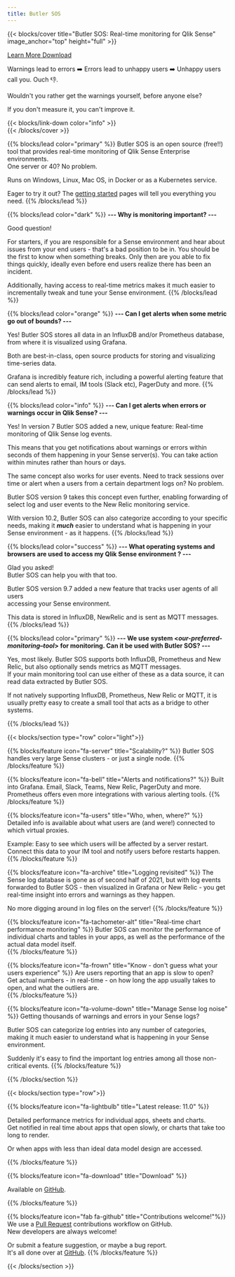 ```yaml
---
title: Butler SOS
---
```


{{< blocks/cover title="Butler SOS: Real-time monitoring for Qlik Sense" image_anchor="top" height="full" >}}

<div class="mx-auto">
 <a class="btn btn-lg btn-primary mr-3 mb-4" href="/docs/">
  Learn More <i class="fas fa-arrow-alt-circle-right ml-2"></i>
 </a>
 <a class="btn btn-lg btn-secondary mr-3 mb-4" href="https://github.com/ptarmiganlabs/butler-sos/releases/latest" target="_blank">
  Download <i class="fab fa-github ml-2 "></i>
 </a>
 <p class="lead mt-5">Warnings lead to errors ➡️ Errors lead to unhappy users ➡️ Unhappy users call you. Ouch 👎.</p>
 <p class="lead mt-2">Wouldn't you rather get the warnings yourself, before anyone else?</p>

 <p class="lead mt-5"></p>
 <p class="-bg-primary p-2 display-4">If you don't measure it, you can't improve it. </p>
 
 <div class="mx-auto mt-5">
  {{< blocks/link-down color="info" >}}
 </div>
</div>
{{< /blocks/cover >}}

{{% blocks/lead color="primary" %}}
Butler SOS is an open source (free!!) tool that provides real-time monitoring of Qlik Sense Enterprise environments.<br>
One server or 40? No problem.

Runs on Windows, Linux, Mac OS, in Docker or as a Kubernetes service.

Eager to try it out? The [getting started](docs/getting_started/) pages will tell you everything you need.
{{% /blocks/lead %}}

{{% blocks/lead color="dark" %}}
**--- Why is monitoring important? ---**

Good question!

For starters, if you are responsible for a Sense environment and hear about issues from your end users - that's a bad position to be in.
You should be the first to know when something breaks. Only then are you able to fix things quickly, ideally even before end users realize there has been an incident.

Additionally, having access to real-time metrics makes it much easier to incrementally tweak and tune your Sense environment.
{{% /blocks/lead %}}

{{% blocks/lead color="orange" %}}
**--- Can I get alerts when some metric go out of bounds? ---**

Yes! Butler SOS stores all data in an InfluxDB and/or Prometheus database, from where it is visualized using Grafana.

Both are best-in-class, open source products for storing and visualizing time-series data.

Grafana is incredibly feature rich, including a powerful alerting feature that can send alerts to email, IM tools (Slack etc), PagerDuty and more.
{{% /blocks/lead %}}

{{% blocks/lead color="info" %}}
**--- Can I get alerts when errors or warnings occur in Qlik Sense? ---**

Yes! In version 7 Butler SOS added a new, unique feature: Real-time monitoring of Qlik Sense log events.

This means that you get notifications about warnings or errors within seconds of them happening in your Sense server(s). You can take action within minutes rather than hours or days.

The same concept also works for user events. Need to track sessions over time or alert when a users from a certain department logs on? No problem.

Butler SOS version 9 takes this concept even further, enabling forwarding of select log and user events to the New Relic monitoring service.

With version 10.2, Butler SOS can also categorize according to your specific needs, making it **_much_** easier to understand what is happening in your Sense environment - as it happens.
{{% /blocks/lead %}}

{{% blocks/lead color="success" %}}
**--- What operating systems and browsers are used to access my Qlik Sense environment ? ---**

Glad you asked!<br>
Butler SOS can help you with that too.

Butler SOS version 9.7 added a new feature that tracks user agents of all users  
accessing your Sense environment.<br>

This data is stored in InfluxDB, NewRelic and is sent as MQTT messages.
{{% /blocks/lead %}}

{{% blocks/lead color="primary" %}}
**--- We use system \<_our-preferred-monitoring–tool_\> for monitoring. Can it be used with Butler SOS? ---**

Yes, most likely. Butler SOS supports both InfluxDB, Prometheus and New Relic, but also optionally sends metrics as MQTT messages.  
If your main monitoring tool can use either of these as a data source, it can read data extracted by Butler SOS.

If not natively supporting InfluxDB, Prometheus, New Relic or MQTT, it is usually pretty easy to create a small tool that acts as a bridge to other systems.

{{% /blocks/lead %}}

{{< blocks/section type="row" color="light">}}

{{% blocks/feature icon="fa-server" title="Scalability?" %}}
Butler SOS handles very large Sense clusters - or just a single node.
{{% /blocks/feature %}}

{{% blocks/feature icon="fa-bell" title="Alerts and notifications?" %}}
Built into Grafana. Email, Slack, Teams, New Relic, PagerDuty and more.  
Prometheus offers even more integrations with various alerting tools.
{{% /blocks/feature %}}

{{% blocks/feature icon="fa-users" title="Who, when, where?" %}}
Detailed info is available about what users are (and were!) connected to which virtual proxies.<br>

Example: Easy to see which users will be affected by a server restart. Connect this data to your IM tool and notify users before restarts happen.
{{% /blocks/feature %}}

{{% blocks/feature icon="fa-archive" title="Logging revisited" %}}
The Sense log database is gone as of second half of 2021, but with log events forwarded to Butler SOS - then visualized in Grafana or New Relic - you get real-time insight into errors and warnings as they happen.

No more digging around in log files on the server!
{{% /blocks/feature %}}

{{% blocks/feature icon="fa-tachometer-alt" title="Real-time chart performance monitoring" %}}
Butler SOS can monitor the performance of individual charts and tables in your apps, as well as the performance of the actual data model itself.  
{{% /blocks/feature %}}

{{% blocks/feature icon="fa-frown" title="Know - don't guess what your users experience" %}}
Are users reporting that an app is slow to open?  
Get actual numbers - in real-time - on how long the app usually takes to open, and what the outliers are.  
{{% /blocks/feature %}}

{{% blocks/feature icon="fa-volume-down" title="Manage Sense log noise" %}}
Getting thousands of warnings and errors in your Sense logs?

Butler SOS can categorize log entries into any number of categories, making it much easier to understand what is happening in your Sense environment.

Suddenly it's easy to find the important log entries among all those non-critical events.
{{% /blocks/feature %}}

{{% /blocks/section %}}

{{< blocks/section type="row">}}

{{% blocks/feature icon="fa-lightbulb" title="Latest release: 11.0" %}}

Detailed performance metrics for individual apps, sheets and charts.  
Get notified in real time about apps that open slowly, or charts that take too long to render.

Or when apps with less than ideal data model design are accessed.

{{% /blocks/feature %}}

{{% blocks/feature icon="fa-download" title="Download" %}}

Available on [GitHub](https://github.com/ptarmiganlabs/butler-sos/releases).

{{% /blocks/feature %}}

{{% blocks/feature icon="fab fa-github" title="Contributions welcome!"%}}
We use a [Pull Request](https://github.com/ptarmiganlabs/butler-sos/pulls) contributions workflow on GitHub.  
New developers are always welcome!

Or submit a feature suggestion, or maybe a bug report.  
It's all done over at [GitHub](https://github.com/ptarmiganlabs/butler-sos/issues/new/choose).
{{% /blocks/feature %}}

{{< /blocks/section >}}
